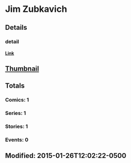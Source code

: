 # Jim  Zubkavich 
## Details
### detail
#### [Link](http://marvel.com/comics/creators/12497/jim_zubkavich?utm_campaign=apiRef&utm_source=225578a89fc76f3d20fbffda5d17a88d)
## [Thumbnail](http://i.annihil.us/u/prod/marvel/i/mg/b/40/image_not_available.jpg)
## Totals
### Comics: 1
### Series: 1
### Stories: 1
### Events: 0
## Modified: 2015-01-26T12:02:22-0500